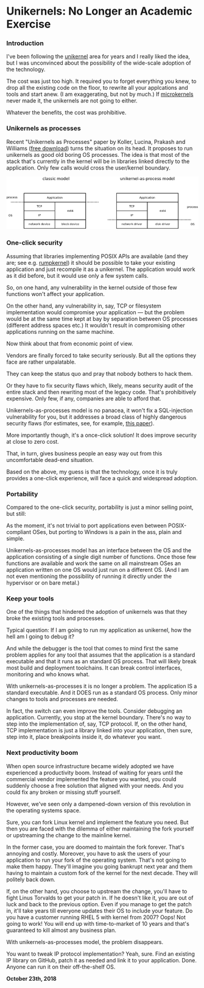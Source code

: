 # Unikernels: No Longer an Academic Exercise

### Introduction

I've been following the [unikernel](https://en.wikipedia.org/wiki/Unikernel) area for years and I really liked the idea, but I was unconvinced about the possibility of the wide-scale adoption of the technology.

The cost was just too high. It required you to forget everything you knew, to drop all the existing code on the floor, to rewrite all your applcations and tools and start anew. (I am exaggerating, but not by much.) If [microkernels](https://en.wikipedia.org/wiki/Microkernel) never made it, the unikernels are not going to either.

Whatever the benefits, the cost was prohibitive.

### Unikernels as processes

Recent "Unikernels as Processes" paper by Koller, Lucina, Prakash and Williams ([free download](https://dl.acm.org/citation.cfm?id=3267845)) turns the situation on its head. It proposes to run unikernels as good old boring OS processes. The idea is that most of the stack that's currently in the kernel will be in libraries linked directly to the application. Only few calls would cross the user/kernel boundary.

<img class="old" src="unikernel2.png">

### One-click security

Assuming that libraries implementing POSIX APIs are available (and they are; see e.g. [rumpkernel](http://rumpkernel.org/)) it should be possible to take your existing application and just recompile it as a unikernel. The application would work as it did before, but it would use only a few system calls.

So, on one hand, any vulnerability in the kernel outside of those few functions won't affect your application.

On the other hand, any vulnerability in, say, TCP or filesystem implementation would compromise your application — but the problem would be at the same time kept at bay by separation between OS processes (different address spaces etc.) It wouldn't result in compromising other applications running on the same machine.

Now think about that from economic point of view.

Vendors are finally forced to take security seriously. But all the options they face are rather unpalatable.

They can keep the status quo and pray that nobody bothers to hack them.

Or they have to fix security flaws which, likely, means security audit of the entire stack and then rewriting most of the legacy code. That's prohibitively expensive. Only few, if any, companies are able to afford that.

Unikernels-as-processes model is no panacea, it won't fix a SQL-injection vulnerability for you, but it addresses a broad class of highly dangerous security flaws (for estimates, see, for example, [this paper](http://ts.data61.csiro.au/publications/csiro_full_text/Biggs_LH_18.pdf)).

More importantly though, it's a once-click solution! It does improve security at close to zero cost.

That, in turn, gives business people an easy way out from this uncomfortable dead-end situation.

Based on the above, my guess is that the technology, once it is truly provides a one-click experience, will face a quick and widespread adoption.

### Portability

Compared to the one-click security, portability is just a minor selling point, but still:

As the moment, it's not trivial to port applications even between POSIX-compliant OSes, but porting to Windows is a pain in the ass, plain and simple.

Unikernels-as-processes model has an interface between the OS and the application consisting of a single digit number of functions. Once those few functions are available and work the same on all mainstream OSes an application written on one OS would just run on a different OS. (And I am not even mentioning the possibility of running it directly under the hypervisor or on bare metal.)

### Keep your tools

One of the things that hindered the adoption of unikernels was that they broke the existing tools and processes.

Typical question: If I am going to run my application as unikernel, how the hell am I going to debug it?

And while the debugger is the tool that comes to mind first the same problem applies for any tool that assumes that the application is a standard executable and that it runs as an standard OS process. That will likely break most build and deployment toolchains. It can break control interfaces, monitoring and who knows what.

With unikernels-as-processes it is no longer a problem. The application IS a standard executable. And it DOES run as a standard OS process. Only minor changes to tools and processes are needed.

In fact, the switch can even improve the tools. Consider debugging an application. Currently, you stop at the kernel boundary. There's no way to step into the implementation of, say, TCP protocol. If, on the other hand, TCP implementation is just a library linked into your application, then sure, step into it, place breakpoints inside it, do whatever you want.

### Next productivity boom

When open source infrastructure became widely adopted we have experienced a productivity boom. Instead of waiting for years until the commercial vendor implemented the feature you wanted, you could suddenly choose a free solution that aligned with your needs. And you could fix any broken or missing stuff yourself.

However, we've seen only a dampened-down version of this revolution in the operating systems space.

Sure, you can fork Linux kernel and implement the feature you need. But then you are faced with the dilemma of either maintaining the fork yourself or upstreaming the change to the mainline kernel.

In the former case, you are doomed to maintain the fork forever. That's annoying and costly. Moreover, you have to ask the users of your application to run your fork of the operating system. That's not going to make them happy. They'll imagine you going bankrupt next year and them having to maintain a custom fork of the kernel for the next decade. They will politely back down.

If, on the other hand, you choose to upstream the change, you'll have to fight Linus Torvalds to get your patch in. If he doesn't like it, you are out of luck and back to the previous option. Even if you manage to get the patch in, it'll take years till everyone updates their OS to include your feature. Do you have a customer running RHEL 5 with kernel from 2007? Oops! Not going to work! You will end up with time-to-market of 10 years and that's guaranteed to kill almost any business plan.

With unikernels-as-processes model, the problem disappears.

You want to tweak IP protocol implementation? Yeah, sure. Find an existing IP library on GitHub, patch it as needed and link it to your application. Done. Anyone can run it on their off-the-shelf OS.

**October 23th, 2018**

